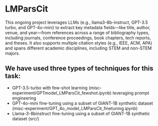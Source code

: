 # LMParsCit

This ongoing project leverages LLMs (e.g., llama3-8b-instruct, GPT-3.5 turbo, and GPT-4o-mini) to extract key metadata fields—like title, author, venue, and year—from references across a range of bibliography types, including journals, conference proceedings, book chapters, tech reports, and theses. It also supports multiple citation styles (e.g., IEEE, ACM, APA) and spans different academic disciplines, including STEM and non-STEM majors.

## We have used three types of techniques for this task:
* GPT-3.5-turbo with few-shot learning (misc-experiment/GPTmodel_LMParsCit_fewshot.ipynb) leveraging prompt engineering
* GPT-4o-mini fine-tuning using a subset of GIANT-1B synthetic dataset (misc-experiment/GPT_4o_model_LMParsCit_finetuning.ipynb)
* Llama-3-8binstruct fine-tuning using a subset of GIANT-1B synthetic dataset (src/)
